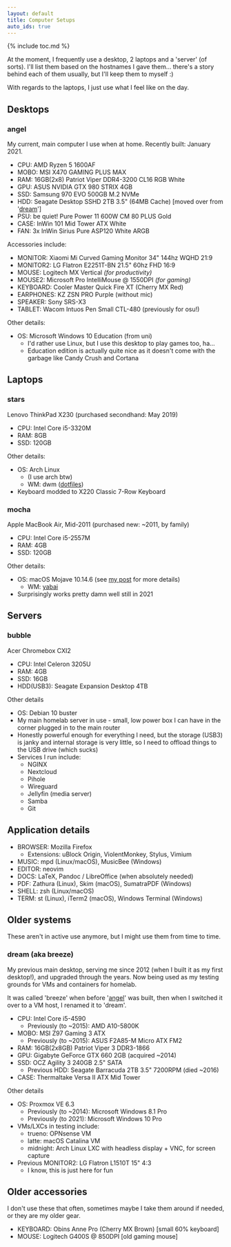 ```yaml
---
layout: default
title: Computer Setups
auto_ids: true
---
```


{% include toc.md %}

At the moment, I frequently use a desktop, 2 laptops and a 'server' (of sorts). I'll list them based on the hostnames I gave them... there's a story behind each of them usually, but I'll keep them to myself :)

With regards to the laptops, I just use what I feel like on the day.

## Desktops

### angel

My current, main computer I use when at home. Recently built: January 2021.

- CPU: AMD Ryzen 5 1600AF
- MOBO: MSI X470 GAMING PLUS MAX
- RAM: 16GB(2x8) Patriot Viper DDR4-3200 CL16 RGB White
- GPU: ASUS NVIDIA GTX 980 STRIX 4GB
- SSD: Samsung 970 EVO 500GB M.2 NVMe
- HDD: Seagate Desktop SSHD 2TB 3.5" (64MB Cache) [moved over from '[dream](#dream-aka-breeze)']
- PSU: be quiet! Pure Power 11 600W CM 80 PLUS Gold
- CASE: InWin 101 Mid Tower ATX White
- FAN: 3x InWin Sirius Pure ASP120 White ARGB

Accessories include:

- MONITOR: Xiaomi Mi Curved Gaming Monitor 34" 144hz WQHD 21:9
- MONITOR2: LG Flatron E2251T-BN 21.5" 60hz FHD 16:9
- MOUSE: Logitech MX Vertical *(for productivity)*
- MOUSE2: Microsoft Pro IntelliMouse @ 1550DPI *(for gaming)*
- KEYBOARD: Cooler Master Quick Fire XT (Cherry MX Red)
- EARPHONES: KZ ZSN PRO Purple (without mic)
- SPEAKER: Sony SRS-X3
- TABLET: Wacom Intuos Pen Small CTL-480 (previously for osu!)

Other details:

- OS: Microsoft Windows 10 Education (from uni)
	- I'd rather use Linux, but I use this desktop to play games too, ha...
	- Education edition is actually quite nice as it doesn't come with the garbage like Candy Crush and Cortana

## Laptops

### stars

Lenovo ThinkPad X230 (purchased secondhand: May 2019)

- CPU: Intel Core i5-3320M
- RAM: 8GB
- SSD: 120GB

Other details:

- OS: Arch Linux
	- (I use arch btw)
	- WM: dwm ([dotfiles](https://github.com/nicholastay/dotfiles))
- Keyboard modded to X220 Classic 7-Row Keyboard

### mocha

Apple MacBook Air, Mid-2011 (purchased new: ~2011, by family)

- CPU: Intel Core i5-2557M
- RAM: 4GB
- SSD: 120GB

Other details:

- OS: macOS Mojave 10.14.6 (see [my post](/2021/04/11/fde-mac.html) for more details)
	- WM: [yabai](https://github.com/koekeishiya/yabai)
- Surprisingly works pretty damn well still in 2021


## Servers

### bubble

Acer Chromebox CXI2

- CPU: Intel Celeron 3205U
- RAM: 4GB
- SSD: 16GB
- HDD(USB3): Seagate Expansion Desktop 4TB

Other details

- OS: Debian 10 buster
- My main homelab server in use - small, low power box I can have in the corner plugged in to the main router
- Honestly powerful enough for everything I need, but the storage (USB3) is janky and internal storage is very little, so I need to offload things to the USB drive (which sucks)
- Services I run include:
	- NGINX
	- Nextcloud
	- Pihole
	- Wireguard
	- Jellyfin (media server)
	- Samba
	- Git


## Application details

- BROWSER: Mozilla Firefox
	- Extensions: uBlock Origin, ViolentMonkey, Stylus, Vimium
- MUSIC: mpd (Linux/macOS), MusicBee (Windows)
- EDITOR: neovim
- DOCS: LaTeX, Pandoc / LibreOffice (when absolutely needed)
- PDF: Zathura (Linux), Skim (macOS), SumatraPDF (Windows)
- SHELL: zsh (Linux/macOS)
- TERM: st (Linux), iTerm2 (macOS), Windows Terminal (Windows)


## Older systems

These aren't in active use anymore, but I might use them from time to time.

### dream (aka breeze)

My previous main desktop, serving me since 2012 (when I built it as my first desktop!), and upgraded through the years. Now being used as my testing grounds for VMs and containers for homelab.

It was called 'breeze' when before '[angel](#angel)' was built, then when I switched it over to a VM host, I renamed it to 'dream'.

- CPU: Intel Core i5-4590
	- Previously (to ~2015): AMD A10-5800K
- MOBO: MSI Z97 Gaming 3 ATX
	- Previously (to ~2015): ASUS F2A85-M Micro ATX FM2
- RAM: 16GB(2x8GB) Patriot Viper 3 DDR3-1866
- GPU: Gigabyte GeForce GTX 660 2GB (acquired ~2014)
- SSD: OCZ Agility 3 240GB 2.5" SATA
	- Previous HDD: Seagate Barracuda 2TB 3.5" 7200RPM (died ~2016)
- CASE: Thermaltake Versa II ATX Mid Tower

Other details

- OS: Proxmox VE 6.3
	- Previously (to ~2014): Microsoft Windows 8.1 Pro
	- Previously (to 2021): Microsoft Windows 10 Pro
- VMs/LXCs in testing include:
	- trueno: OPNsense VM
	- latte: macOS Catalina VM
	- midnight: Arch Linux LXC with headless display + VNC, for screen capture
- Previous MONITOR2: LG Flatron L1510T 15" 4:3
	- I know, this is just here for fun


## Older accessories

I don't use these that often, sometimes maybe I take them around if needed, or they are my older gear.

- KEYBOARD: Obins Anne Pro (Cherry MX Brown) [small 60% keyboard]
- MOUSE: Logitech G400S @ 850DPI [old gaming mouse]